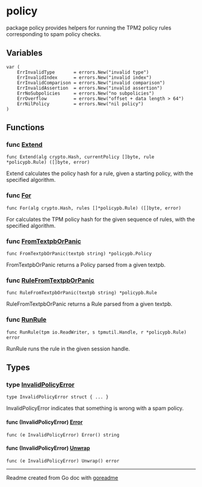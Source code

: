 # policy

package policy provides helpers for running the TPM2 policy rules
corresponding to spam policy checks.

## Variables

```golang
var (
    ErrInvalidType       = errors.New("invalid type")
    ErrInvalidIndex      = errors.New("invalid index")
    ErrInvalidComparison = errors.New("invalid comparison")
    ErrInvalidAssertion  = errors.New("invalid assertion")
    ErrNoSubpolicies     = errors.New("no subpolicies")
    ErrOverflow          = errors.New("offset + data length > 64")
    ErrNilPolicy         = errors.New("nil policy")
)
```

## Functions

### func [Extend](/pkg/policy/policy.go#L58)

`func Extend(alg crypto.Hash, currentPolicy []byte, rule *policypb.Rule) ([]byte, error)`

Extend calculates the policy hash for a rule, given a starting policy, with the specified algorithm.

### func [For](/pkg/policy/policy.go#L45)

`func For(alg crypto.Hash, rules []*policypb.Rule) ([]byte, error)`

For calculates the TPM policy hash for the given sequence of rules, with the specified algorithm.

### func [FromTextpbOrPanic](/pkg/policy/policy.go#L143)

`func FromTextpbOrPanic(textpb string) *policypb.Policy`

FromTextpbOrPanic returns a Policy parsed from a given textpb.

### func [RuleFromTextpbOrPanic](/pkg/policy/policy.go#L152)

`func RuleFromTextpbOrPanic(textpb string) *policypb.Rule`

RuleFromTextpbOrPanic returns a Rule parsed from a given textpb.

### func [RunRule](/pkg/policy/policy.go#L68)

`func RunRule(tpm io.ReadWriter, s tpmutil.Handle, r *policypb.Rule) error`

RunRule runs the rule in the given session handle.

## Types

### type [InvalidPolicyError](/pkg/policy/policy.go#L22)

`type InvalidPolicyError struct { ... }`

InvalidPolicyError indicates that something is wrong with a spam policy.

#### func (InvalidPolicyError) [Error](/pkg/policy/policy.go#L27)

`func (e InvalidPolicyError) Error() string`

#### func (InvalidPolicyError) [Unwrap](/pkg/policy/policy.go#L30)

`func (e InvalidPolicyError) Unwrap() error`

---
Readme created from Go doc with [goreadme](https://github.com/posener/goreadme)
